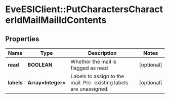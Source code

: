 # EveESIClient::PutCharactersCharacterIdMailMailIdContents

## Properties
Name | Type | Description | Notes
------------ | ------------- | ------------- | -------------
**read** | **BOOLEAN** | Whether the mail is flagged as read | [optional] 
**labels** | **Array&lt;Integer&gt;** | Labels to assign to the mail. Pre-existing labels are unassigned. | [optional] 


